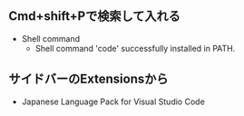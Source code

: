 
## Cmd+shift+Pで検索して入れる

- Shell command
	- Shell command 'code' successfully installed in PATH.

## サイドバーのExtensionsから

- Japanese Language Pack for Visual Studio Code

